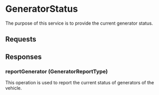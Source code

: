 # GeneratorStatus
The purpose of this service is to provide the current generator status.

## Requests

## Responses
### reportGenerator (GeneratorReportType)
This operation is used to report the current status of generators of the vehicle.
